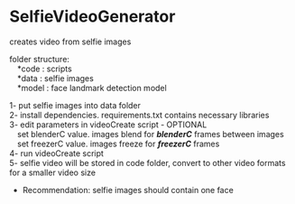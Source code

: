 # SelfieVideoGenerator
creates video from selfie images

folder structure:  
&emsp;*code : scripts  
&emsp;*data : selfie images  
&emsp;*model : face landmark detection model  
  
1- put selfie images into data folder  
2- install dependencies. requirements.txt contains necessary libraries  
3- edit parameters in videoCreate script - OPTIONAL  
&emsp;set blenderC value. images blend for ***blenderC*** frames between images  
&emsp;set freezerC value. images freeze for ***freezerC*** frames  
4- run videoCreate script  
5- selfie video will be stored in code folder, convert to other video formats for a smaller video size  
  
* Recommendation: selfie images should contain one face

